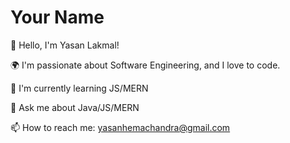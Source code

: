 # Your Name

👋 Hello, I'm Yasan Lakmal! 

🌍 I'm passionate about Software Engineering, and I love to code. 

🌱 I'm currently learning JS/MERN

💬 Ask me about Java/JS/MERN

📫 How to reach me: yasanhemachandra@gmail.com

